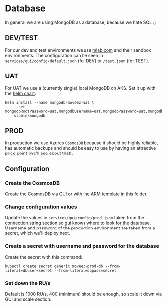 # Database
In general we are using MongoDB as a database, because we hate SQL :)

## DEV/TEST
For our dev and test environments we use [mlab.com](https://mlab.com) and their sandbox environments. The configuration can be seen in `services/gui/config/default.json` (for DEV) or `/test.json` (for TEST).

## UAT
For UAT we use a (currently single) local MongoDB on AKS. Set it up with the [helm chart](https://github.com/helm/charts/tree/master/stable/mongodb):
```
helm install --name mongodb-moveez-uat \
    --set mongodbRootPassword=uat,mongodbUsername=uat,mongodbPassword=uat,mongodbDatabase=uat,persistence.size=8Mi\
    stable/mongodb
```

## PROD
In production we use Azures `CosmosDB` because it should be highly reliable, has automatic backups and should be easy to use by having an attractive price point (we'll see about that).

## Configuration
### Create the CosmosDB
Create the CosmosDB via GUI or with the ARM template in this folder.

### Change configuration values
Update the values in `services/gui/config/prod.json` taken from the connection string section so gui knows where to look for the database. Username and password of the production environment are taken from a secret, which we'll deploy next.

### Create a secret with username and password for the database
Create the secret with this command:
```
kubectl create secret generic moveez-prod-db --from-literal=dbuser=secret --from-literal=dbpass=secret
```

### Set down the RU/s
Default is 1000 RU/s, 400 (minimum) should be enough, so scale it down via GUI and scale section.